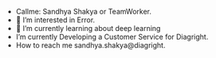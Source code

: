 - Callme: Sandhya Shakya or TeamWorker.
- 👀 I’m interested in Error.
- 🌱 I’m currently learning about deep learning 
- I’m currently Developing a Customer Service for Diagright.
- How to reach me sandhya.shakya@diagright.

<!---
sandhyCoder/sandhyCoder is a ✨ special ✨ repository because its `README.md` (this file) appears on your GitHub profile.
You can click the Preview link to take a look at your changes.
--->
